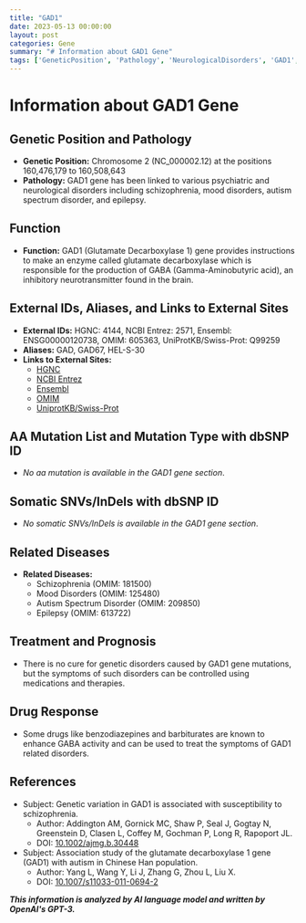 ```yaml
---
title: "GAD1"
date: 2023-05-13 00:00:00
layout: post
categories: Gene
summary: "# Information about GAD1 Gene"
tags: ['GeneticPosition', 'Pathology', 'NeurologicalDisorders', 'GAD1', 'GABA', 'Schizophrenia', 'DrugResponse', 'AutismSpectrumDisorder']
---
```


# Information about GAD1 Gene

## Genetic Position and Pathology 
- **Genetic Position:** Chromosome 2 (NC_000002.12) at the positions 160,476,179 to 160,508,643
- **Pathology:** GAD1 gene has been linked to various psychiatric and neurological disorders including schizophrenia, mood disorders, autism spectrum disorder, and epilepsy.

## Function
- **Function:** GAD1 (Glutamate Decarboxylase 1) gene provides instructions to make an enzyme called glutamate decarboxylase which is responsible for the production of GABA (Gamma-Aminobutyric acid), an inhibitory neurotransmitter found in the brain.

## External IDs, Aliases, and Links to External Sites
- **External IDs:** HGNC: 4144, NCBI Entrez: 2571, Ensembl: ENSG00000120738, OMIM: 605363, UniProtKB/Swiss-Prot: Q99259
- **Aliases:** GAD, GAD67, HEL-S-30
- **Links to External Sites:**
    - [HGNC]([Click](https://www.genenames.org/data/gene-symbol-report/#!/hgnc_id/HGNC:4144))
    - [NCBI Entrez]([Click](https://www.ncbi.nlm.nih.gov/gene/2571))
    - [Ensembl]([Click](https://www.ensembl.org/Homo_sapiens/Gene/Summary?g=ENSG00000120738;r=2:160476179-160508643))
    - [OMIM]([Click](https://www.omim.org/entry/605363))
    - [UniprotKB/Swiss-Prot]([Click](https://www.uniprot.org/uniprot/Q99259))

## AA Mutation List and Mutation Type with dbSNP ID
- *No aa mutation is available in the GAD1 gene section*.

## Somatic SNVs/InDels with dbSNP ID
- *No somatic SNVs/InDels is available in the GAD1 gene section*.

## Related Diseases
- **Related Diseases:** 
    - Schizophrenia (OMIM: 181500)
    - Mood Disorders (OMIM: 125480)
    - Autism Spectrum Disorder (OMIM: 209850)
    - Epilepsy (OMIM: 613722)

## Treatment and Prognosis
- There is no cure for genetic disorders caused by GAD1 gene mutations, but the symptoms of such disorders can be controlled using medications and therapies.

## Drug Response
- Some drugs like benzodiazepines and barbiturates are known to enhance GABA activity and can be used to treat the symptoms of GAD1 related disorders.

## References
- Subject: Genetic variation in GAD1 is associated with susceptibility to schizophrenia.
  - Author: Addington AM, Gornick MC, Shaw P, Seal J, Gogtay N, Greenstein D, Clasen L, Coffey M, Gochman P, Long R, Rapoport JL.
  - DOI: [10.1002/ajmg.b.30448]([Click](https://doi.org/10.1002/ajmg.b.30448))
- Subject: Association study of the glutamate decarboxylase 1 gene (GAD1) with autism in Chinese Han population.
  - Author: Yang L, Wang Y, Li J, Zhang G, Zhou L, Liu X.
  - DOI: [10.1007/s11033-011-0694-2]([Click](https://doi.org/10.1007/s11033-011-0694-2))

**_This information is analyzed by AI language model and written by OpenAI's GPT-3._**